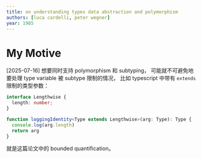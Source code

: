 ```yaml
---
title: on understanding types data abstraction and polymorphism
authors: [luca cardelli, peter wegner]
year: 1985
---
```


# My Motive

[2025-07-16] 想要同时支持 polymorphism 和 subtyping，
可能就不可避免地要处理 type variable 被 subtype 限制的情况，
比如 typescript 中带有 `extends` 限制的类型参数：

```typescript
interface Lengthwise {
  length: number;
}

function loggingIdentity<Type extends Lengthwise>(arg: Type): Type {
  console.log(arg.length)
  return arg
}
```

就是这篇论文中的 bounded quantification。
